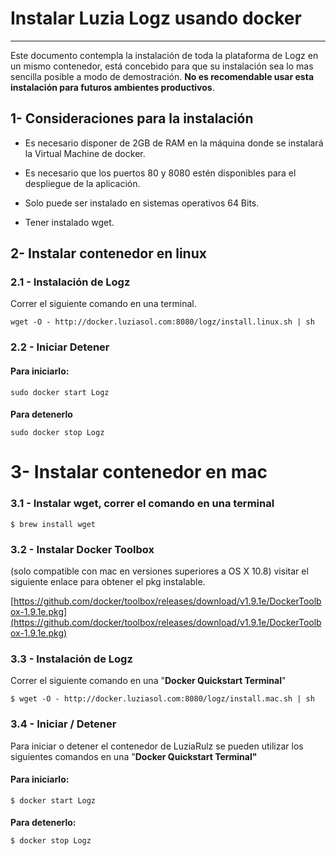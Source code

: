 # Instalar Luzia Logz usando docker
----------------------------------
Este documento contempla la instalación de toda la plataforma de Logz en un mismo contenedor, está concebido para que su instalación sea lo mas sencilla posible a modo de demostración. __No es recomendable usar esta instalación para futuros ambientes productivos__.


## 1- Consideraciones para la instalación

* Es necesario disponer de 2GB de RAM en la máquina donde se instalará la Virtual Machine de docker.

* Es necesario que los puertos 80 y 8080 estén disponibles para el despliegue de la aplicación. 

* Solo puede ser instalado en sistemas operativos 64 Bits.

* Tener instalado wget.

## 2- Instalar contenedor en linux

### 2.1 - Instalación de Logz

Correr el siguiente comando en una terminal.
```
wget -O - http://docker.luziasol.com:8080/logz/install.linux.sh | sh
```
### 2.2 - Iniciar Detener

#### **Para iniciarlo:**
```
sudo docker start Logz
```
#### 
**Para detenerlo**
```
sudo docker stop Logz
```
3- Instalar contenedor en mac
======


### 3.1 - Instalar wget, correr el comando en una terminal
```
$ brew install wget
```
### 3.2 - Instalar Docker Toolbox 

(solo compatible con mac en versiones superiores a OS X 10.8) visitar el siguiente enlace para obtener el pkg instalable.

[https://github.com/docker/toolbox/releases/download/v1.9.1e/DockerToolbox-1.9.1e.pkg](https://github.com/docker/toolbox/releases/download/v1.9.1e/DockerToolbox-1.9.1e.pkg)

### 3.3 - Instalación de Logz

Correr el siguiente comando en una "**Docker Quickstart Terminal**"
```
$ wget -O - http://docker.luziasol.com:8080/logz/install.mac.sh | sh
```
### 3.4 - Iniciar / Detener

Para iniciar o detener el contenedor de LuziaRulz se pueden utilizar los siguientes comandos en una "**Docker Quickstart Terminal"**

#### **Para iniciarlo:**
```
$ docker start Logz
```
#### 
**Para detenerlo:**
```
$ docker stop Logz
```
